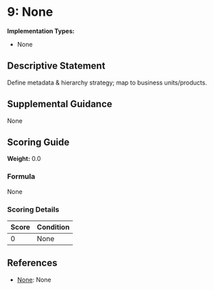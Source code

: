 # 9: None

**Implementation Types:**
- None

## Descriptive Statement

Define metadata & hierarchy strategy; map to business units/products.

## Supplemental Guidance

None

## Scoring Guide

**Weight:** 0.0

### Formula

None

### Scoring Details

| Score | Condition |
| ----- | --------- |
| 0 | None |

## References

- [None](None): None

